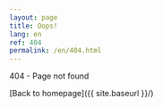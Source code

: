 ```yaml
---
layout: page
title: Oops!
lang: en
ref: 404
permalink: /en/404.html
---
```


404 - Page not found

[Back to homepage]({{ site.baseurl }}/)
